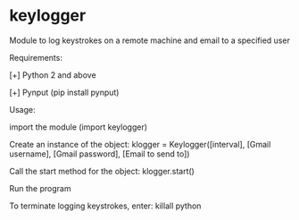 # keylogger
Module to log keystrokes on a remote machine and email to a specified user

Requirements:

[+]  Python 2 and above

[+]  Pynput (pip install pynput)

Usage:

import the module (import keylogger)

Create an instance of the object: klogger = Keylogger([interval], [Gmail username], [Gmail password], [Email to send to])

Call the start method for the object: klogger.start()

Run the program

To terminate logging keystrokes, enter: killall python
